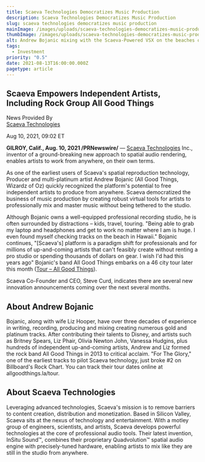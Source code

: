 ```yaml
---
title: Scaeva Technologies Democratizes Music Production
description: Scaeva Technologies Democratizes Music Production
slug: scaeva technologies democratizes music production
mainImage: /images/uploads/scaeva-technologies-democratizes-music-production-featured.jpg
thumbImage: /images/uploads/scaeva-technologies-democratizes-music-production-thumb.jpg
alt: Andrew Bojanic mixing with the Scaeva-Powered VSX on the beaches of Maui
tags:
  - Investment
priority: "0.5"
date: 2021-08-13T16:00:00.000Z
pagetype: article
---
```

## Scaeva Empowers Independent Artists, Including Rock Group All Good Things

News Provided By\
[Scaeva Technologies](https://www.prnewswire.com/news/scaeva-technologies/) 

Aug 10, 2021, 09:02 ET

**GILROY, Calif., Aug. 10, 2021 /PRNewswire/** — [Scaeva Technologies](https://c212.net/c/link/?t=0&l=en&o=3255034-1&h=1066878181&u=https%3A%2F%2Fscaevatech.com%2F&a=Scaeva+Technologies) Inc., inventor of a ground-breaking new approach to spatial audio rendering, enables artists to work from anywhere, on their own terms.

As one of the earliest users of Scaeva's spatial reproduction technology, Producer and multi-platinum artist Andrew Bojanic (All Good Things, Wizardz of Oz) quickly recognized the platform's potential to free independent artists to produce from anywhere. Scaeva democratized the business of music production by creating robust virtual tools for artists to professionally mix and master music without being tethered to the studio.

Although Bojanic owns a well-equipped professional recording studio, he is often surrounded by distractions – kids, travel, touring. "Being able to grab my laptop and headphones and get to work no matter where I am is huge. I even found myself checking tracks on the beach in Hawaii." Bojanic continues, "\[Scaeva's] platform is a paradigm shift for professionals and for millions of up-and-coming artists that can't feasibly create without renting a pro studio or spending thousands of dollars on gear. I wish I'd had this years ago" Bojanic's band All Good Things embarks on a 46 city tour later this month ([Tour – All Good Things](https://c212.net/c/link/?t=0&l=en&o=3255034-1&h=548908050&u=https%3A%2F%2Fallgoodthings.la%2Ftour&a=Tour+-+All+Good+Things)).

Scaeva Co-Founder and CEO, Steve Curd, indicates there are several new innovation announcements coming over the next several months.

## About Andrew Bojanic

Bojanic, along with wife Liz Hooper, have over three decades of experience in writing, recording, producing and mixing creating numerous gold and platinum tracks. After contributing their talents to Disney, and artists such as Britney Spears, Liz Phair, Olivia Newton John, Vanessa Hudgins, plus hundreds of independent up-and-coming artists, Andrew and Liz formed the rock band All Good Things in 2013 to critical acclaim. "For The Glory," one of the earliest tracks to pilot Scaeva technology, just broke #2 on Billboard's Rock Chart. You can track their tour dates online at allgoodthings.la/tour.

## About Scaeva Technologies

Leveraging advanced technologies, Scaeva's mission is to remove barriers to content creation, distribution and monetization. Based in Silicon Valley, Scaeva sits at the nexus of technology and entertainment. With a motley group of engineers, scientists, and artists, Scaeva develops powerful technologies at the core of professional audio tools. Their latest invention, InSitu Sound™, combines their proprietary Quadvolution™ spatial audio engine with precisely-tuned hardware, enabling artists to mix like they are still in the studio from anywhere.